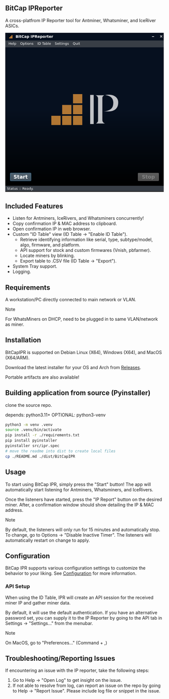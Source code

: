 ## BitCap IPReporter
A cross-platfrom IP Reporter tool for Antminer, Whatsminer, and IceRiver ASICs.

![BitCapIPR main window](/.github/imgs/ipr.png)


## Included Features
 - Listen for Antminers, IceRivers, and Whatsminers concurrently!
 - Copy confirmation IP & MAC address to clipboard.
 - Open confirmation IP in web browser.
 - Custom "ID Table" view (ID Table -> "Enable ID Table").
    - Retrieve identifying information like serial, type, subtype/model, algo, firmware, and platform.
    - API support for stock and custom firmwares (Vnish, pbfarmer).
    - Locate miners by blinking.
    - Export table to .CSV file (ID Table -> "Export").
 - System Tray support.
 - Logging.

## Requirements
A workstation/PC directly connected to main network or VLAN.

> [!NOTE]
> For WhatsMiners on DHCP, need to be plugged in to same VLAN/network as miner.

## Installation
BitCapIPR is supported on Debian Linux (X64), Windows (X64), and MacOS (X64/ARM).

Download the latest installer for your OS and Arch from [Releases](https://github.com/bitcap-co/bitcap-ipr/releases).

Portable artifacts are also available!

## Building application from source (Pyinstaller)
clone the source repo.

depends: python3.11+
OPTIONAL: python3-venv
```bash
python3 -m venv .venv
source .venv/bin/activate
pip install -r ./requirements.txt
pip install pyinstaller
pyinstaller src/ipr.spec
# move the readme into dist to create local files
cp ./README.md ./dist/BitCapIPR
```

## Usage
To start using BitCap IPR, simply press the "Start" button!
The app will automatically start listening for Antminers, Whatsminers, and IceRivers.

Once the listeners have started, press the "IP Report" button on the desired miner.
After, a confirmation window should show detailing the IP & MAC address.

> [!NOTE]
> By default, the listeners will only run for 15 minutes and automatically stop. To change, go to Options -> "Disable Inactive Timer".
> The listeners will automatically restart on change to apply.

## Configuration
BitCap IPR supports various configuration settings to customize the behavior to your liking. See [Configuration](./CONFIGURATION.md) for more information.

### API Setup
When using the ID Table, IPR will create an API session for the received miner IP and gather miner data.

By default, it will use the default authentication. If you have an alternative password set, you can supply it to the IP Reporter by going to the API tab in Settings -> "Settings..." from the menubar.
> [!NOTE]
> On MacOS, go to "Preferences..." (Command + ,)

## Troubleshooting/Reporting Issues
If encountering an issue with the IP reporter, take the following steps:
1. Go to Help -> "Open Log" to get insight on the issue.
2. If not able to resolve from log, can report an issue on the repo by going to Help -> "Report Issue". Please include log file or snippet in the issue.
